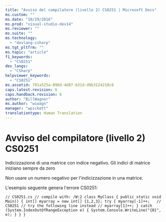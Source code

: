```yaml
---
title: "Avviso del compilatore (livello 2) CS0251 | Microsoft Docs"
ms.custom: ""
ms.date: "10/29/2016"
ms.prod: "visual-studio-dev14"
ms.reviewer: ""
ms.suite: ""
ms.technology: 
  - "devlang-csharp"
ms.tgt_pltfrm: ""
ms.topic: "article"
f1_keywords: 
  - "CS0251"
dev_langs: 
  - "CSharp"
helpviewer_keywords: 
  - "CS0251"
ms.assetid: 791a325a-096d-4d87-b31d-d9b3124210c8
caps.latest.revision: 6
caps.handback.revision: 6
author: "BillWagner"
ms.author: "wiwagn"
manager: "wpickett"
translationtype: Human Translation
---
```

# Avviso del compilatore (livello 2) CS0251
Indicizzazione di una matrice con indice negativo. Gli indici di matrice iniziano sempre da zero  
  
 Non usare un numero negativo per l'indicizzazione in una matrice.  
  
 L'esempio seguente genera l'errore CS0251:  
  
```  
// CS0251.cs // compile with: /W:2 class MyClass { public static void Main() { int[] myarray = new int[] {1,2,3}; try { myarray[-1]++;   // CS0251 // try the following line instead // myarray[1]++; } catch (System.IndexOutOfRangeException e) { System.Console.WriteLine("{0}", e); } } }  
```